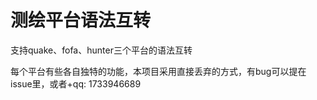 # 测绘平台语法互转
支持quake、fofa、hunter三个平台的语法互转

每个平台有些各自独特的功能，本项目采用直接丢弃的方式，有bug可以提在issue里，或者+qq: 1733946689
